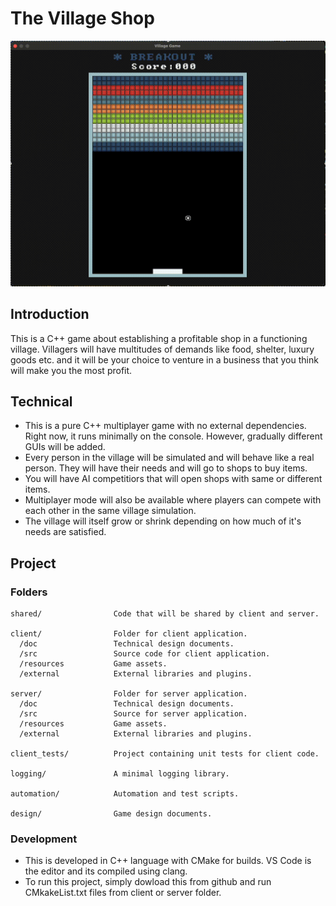 # The Village Shop

<p align="center">
<img src="/screenshots/2025_06_13.gif" width="700px" />
</p>

## Introduction
This is a C++ game about establishing a profitable shop in a functioning village. Villagers will have multitudes of demands like food, shelter, luxury goods etc. and it will be your choice to venture in a business that you think will make you the most profit.

## Technical
- This is a pure C++ multiplayer game with no external dependencies. Right now, it runs minimally on the console. However, gradually different GUIs will be added.
- Every person in the village will be simulated and will behave like a real person. They will have their needs and will go to shops to buy items.
- You will have AI competitiors that will open shops with same or different items.
- Multiplayer mode will also be available where players can compete with each other in the same village simulation.
- The village will itself grow or shrink depending on how much of it's needs are satisfied.

## Project
### Folders
```
shared/                Code that will be shared by client and server.

client/                Folder for client application.
  /doc                 Technical design documents.
  /src                 Source code for client application.
  /resources           Game assets.
  /external            External libraries and plugins.

server/                Folder for server application.
  /doc                 Technical design documents.
  /src                 Source for server application.
  /resources           Game assets.
  /external            External libraries and plugins.

client_tests/          Project containing unit tests for client code.

logging/               A minimal logging library.

automation/            Automation and test scripts.

design/                Game design documents.

```

### Development
- This is developed in C++ language with CMake for builds. VS Code is the editor and its compiled using clang.
- To run this project, simply dowload this from github and run CMkakeList.txt files from client or server folder.
